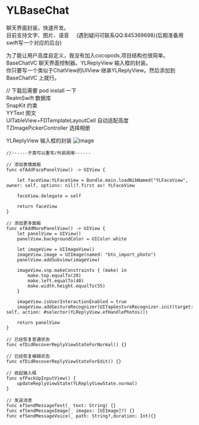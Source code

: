 # YLBaseChat
聊天界面封装，快速开发。                                
目前支持文字、图片、语音     (遇到疑问可联系QQ:845369698)(后期准备用swift写一个对应的后台)

为了能让用户高度自定义，我没有加入cocopods,项目结构也很简单。BaseChatVC 聊天界面控制器。YLReplyView 输入框的封装。             
你只要写一个类似于ChatView的UIView 继承YLReplyView。然后添加到BaseChatVC 上就行。

// 下载后需要 pod install 一下                                  
RealmSwift   数据库                            
SnapKit      约束                                  
YYText       图文             
UITableView+FDTemplateLayoutCell  自动适配高度                               
TZImagePickerController 选择相册                              

YLReplyView 输入框的封装
![image](https://github.com/zhuyunlongYL/YLBaseChat/blob/master/RImage/1.png)


    //------子类可以重写/外部调用------
    
    // 添加表情面板
    func efAddFacePanelView() -> UIView {
        
        let faceView:YLFaceView = Bundle.main.loadNibNamed("YLFaceView", owner: self, options: nil)?.first as! YLFaceView
        
        faceView.delegate = self
        
        return faceView
    }
    
    // 添加更多面板
    func efAddMorePanelView() -> UIView {
        let panelView = UIView()
        panelView.backgroundColor = UIColor.white
        
        let imageView = UIImageView()
        imageView.image = UIImage(named: "btn_import_photo")
        panelView.addSubview(imageView)
        
        imageView.snp.makeConstraints { (make) in
            make.top.equalTo(20)
            make.left.equalTo(40)
            make.width.height.equalTo(55)
        }
        
        imageView.isUserInteractionEnabled = true
        imageView.addGestureRecognizer(UITapGestureRecognizer.init(target: self, action: #selector(YLReplyView.efHandlePhotos)))
        
        return panelView
    }
    
    // 已经恢复普通状态
    func efDidRecoverReplyViewStateForNormal() {}
    
    // 已经恢复编辑状态
    func efDidRecoverReplyViewStateForEdit() {}
    
    // 收起输入框
    func efPackUpInputView() {
        updateReplyViewState(YLReplyViewState.normal)
    }
    
    // 发送消息
    func efSendMessageText(_ text: String) {}
    func efSendMessageImage(_ images: [UIImage]?) {}
    func efSendMessageVoice(_ path: String?,duration: Int){}
